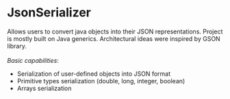 # JsonSerializer
Allows users to convert java objects into their
JSON representations.
Project is mostly built on Java generics. 
Architectural ideas were inspired by GSON library.  </br>  
*Basic capabilities*:
- Serialization of user-defined objects into JSON
format
- Primitive types serialization (double, long,
integer, boolean)
- Arrays serialization
